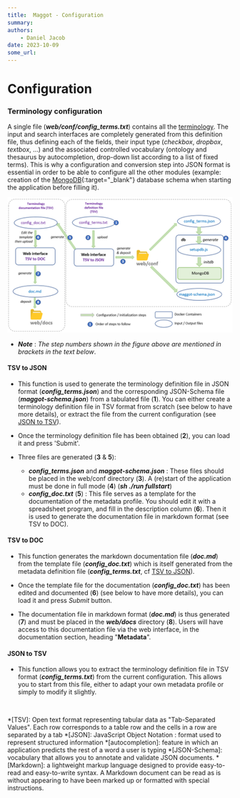 ```yaml
---
title:  Maggot - Configuration
summary: 
authors:
    - Daniel Jacob
date: 2023-10-09
some_url:
---
```


# Configuration

<style>.md-typeset h1 {display: none;} .md-nav__item {font-size: medium}</style>

### Terminology configuration

A single file (***web/conf/config_terms.txt***) contains all the [terminology](../definitions/terminology/). The input and search interfaces are completely generated from this definition file, thus defining each of the fields, their input type (*checkbox*, *dropbox*, *textbox*, ...) and the associated controlled vocabulary (ontology and thesaurus by autocompletion, drop-down list according to a list of fixed terms). This is why a configuration and conversion step into JSON format is essential in order to be able to configure all the other modules (example: creation of the [MongoDB][1]{:target="_blank"} database schema when starting the application before filling it).

<center>
<a href="../images/config.png" data-lightbox="fig0"><img src="../images/config.png" width="800px"></a>
</center>

* **_Note_** : _The step numbers shown in the figure above are mentioned in brackets in the text below_.


#### TSV to JSON

* This function is used to generate the terminology definition file in JSON format (**_config_terms.json_**) and the corresponding JSON-Schema file (**_maggot-schema.json_**) from a tabulated file (**1**). You can either create a terminology definition file in TSV format from scratch (see below to have more details), or extract the file from the current configuration (see [JSON to TSV](#json-to-tsv)).

* Once the terminology definition file has been obtained (**2**), you can load it and press 'Submit'.

* Three files are generated (**3** & **5**):
   * **_config_terms.json_** and **_maggot-schema.json_** : These files should be placed in the web/conf directory (**3**). A (re)start of the application must be done in full mode (**4**) (**_sh ./run fullstart_**)
   * **_config_doc.txt_** (**5**) : This file serves as a template for the documentation of the metadata profile. You should edit it with a spreadsheet program, and fill in the description column (**6**). Then it is used to generate the documentation file in markdown format (see TSV to DOC).


#### TSV to DOC

* This function generates the markdown documentation file (**_doc.md_**) from the template file (**_config_doc.txt_**) which is itself generated from the metadata definition file (**_config_terms.txt_**, cf [TSV to JSON](#tsv-to-json)).

* Once the template file for the documentation (**_config_doc.txt_**) has been edited and documented (**6**) (see below to have more details), you can load it and press _Submit_ button.

* The documentation file in markdown format (**_doc.md_**) is thus generated (**7**) and must be placed in the **_web/docs_** directory (**8**). Users will have access to this documentation file via the web interface, in the documentation section, heading "**Metadata**".



#### JSON to TSV

* This function allows you to extract the terminology definition file in TSV format (**_config_terms.txt_**) from the current configuration. This allows you to start from this file, either to adapt your own metadata profile or simply to modify it slightly.

<br>

*[TSV]: Open text format representing tabular data as "Tab-Separated Values". Each row corresponds to a table row and the cells in a row are separated by a tab
*[JSON]: JavaScript Object Notation : format used to represent structured information
*[autocompletion]: feature in which an application predicts the rest of a word a user is typing
*[JSON-Schema]: vocabulary that allows you to annotate and validate JSON documents.
*[Markdown]: a lightweight markup language designed to provide easy-to-read and easy-to-write syntax. A Markdown document can be read as is without appearing to have been marked up or formatted with special instructions.


[1]: https://www.mongodb.com/basics